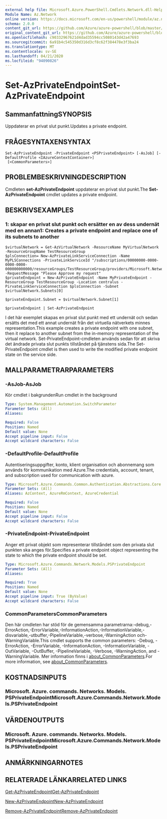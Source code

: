 ```yaml
---
external help file: Microsoft.Azure.PowerShell.Cmdlets.Network.dll-Help.xml
Module Name: Az.Network
online version: https://docs.microsoft.com/en-us/powershell/module/az.network/set-azprivateendpoint
schema: 2.0.0
content_git_url: https://github.com/Azure/azure-powershell/blob/master/src/Network/Network/help/Set-AzPrivateEndpoint.md
original_content_git_url: https://github.com/Azure/azure-powershell/blob/master/src/Network/Network/help/Set-AzPrivateEndpoint.md
ms.openlocfilehash: c90332967621d4dad35594cc5080143d42a47693
ms.sourcegitcommit: 6a91b4c545350d316d3cf8c62f384478e3f3ba24
ms.translationtype: MT
ms.contentlocale: sv-SE
ms.lasthandoff: 04/21/2020
ms.locfileid: "94090826"
---
```

# <span data-ttu-id="1e0f2-101">Set-AzPrivateEndpoint</span><span class="sxs-lookup"><span data-stu-id="1e0f2-101">Set-AzPrivateEndpoint</span></span>

## <span data-ttu-id="1e0f2-102">Sammanfattning</span><span class="sxs-lookup"><span data-stu-id="1e0f2-102">SYNOPSIS</span></span>
<span data-ttu-id="1e0f2-103">Uppdaterar en privat slut punkt.</span><span class="sxs-lookup"><span data-stu-id="1e0f2-103">Updates a private endpoint.</span></span>

## <span data-ttu-id="1e0f2-104">FRÅGESYNTAXEN</span><span class="sxs-lookup"><span data-stu-id="1e0f2-104">SYNTAX</span></span>

```
Set-AzPrivateEndpoint -PrivateEndpoint <PSPrivateEndpoint> [-AsJob] [-DefaultProfile <IAzureContextContainer>]
 [<CommonParameters>]
```

## <span data-ttu-id="1e0f2-105">PROBLEMBESKRIVNING</span><span class="sxs-lookup"><span data-stu-id="1e0f2-105">DESCRIPTION</span></span>
<span data-ttu-id="1e0f2-106">Cmdleten **set-AzPrivateEndpoint** uppdaterar en privat slut punkt.</span><span class="sxs-lookup"><span data-stu-id="1e0f2-106">The **Set-AzPrivateEndpoint** cmdlet updates a private endpoint.</span></span>

## <span data-ttu-id="1e0f2-107">BESKRIVS</span><span class="sxs-lookup"><span data-stu-id="1e0f2-107">EXAMPLES</span></span>

### <span data-ttu-id="1e0f2-108">1: skapar en privat slut punkt och ersätter en av dess undernät med en annan</span><span class="sxs-lookup"><span data-stu-id="1e0f2-108">1: Creates a private endpoint and replace one of its subnets to another</span></span>
```
$virtualNetwork = Get-AzVirtualNetwork -ResourceName MyVirtualNetwork -ResourceGroupName TestResourceGroup
$plsConnection= New-AzPrivateLinkServiceConnection -Name MyPLSConnections -PrivateLinkServiceId "/subscriptions/00000000-0000-0000-0000-000000000000/resourceGroups/TestResourceGroup/providers/Microsoft.Network/privateLinkServices/privateLinkService" -RequestMessage "Please Approve my request"
$privateEndpoint = New-AzPrivateEndpoint -Name MyPrivateEndpoint -ResourceGroup TestResourceGroup -Location centralus -PirvateLinkServiceConnection $plsConnection -Subnet $virtualNetwork.Subnets[0]

$privateEndpoint.Subnet = $virtualNetwork.Subnet[1]

$privateEndpoint | Set-AzPrivateEndpoint
```

<span data-ttu-id="1e0f2-109">I det här exemplet skapas en privat slut punkt med ett undernät och sedan ersätts det med ett annat undernät från det virtuella nätverkets minnes representation.</span><span class="sxs-lookup"><span data-stu-id="1e0f2-109">This example creates a private endpoint with one subnet, then it replace to another subnet from the in-memory representation of the virtual network.</span></span> <span data-ttu-id="1e0f2-110">Set-PrivateEndpoint-cmdleten används sedan för att skriva det ändrade privata slut punkts tillståndet på tjänstens sida.</span><span class="sxs-lookup"><span data-stu-id="1e0f2-110">The Set-PrivateEndpoint cmdlet is then used to write the modified private endpoint state on the service side.</span></span> 

## <span data-ttu-id="1e0f2-111">MALLPARAMETRAR</span><span class="sxs-lookup"><span data-stu-id="1e0f2-111">PARAMETERS</span></span>

### <span data-ttu-id="1e0f2-112">-AsJob</span><span class="sxs-lookup"><span data-stu-id="1e0f2-112">-AsJob</span></span>
<span data-ttu-id="1e0f2-113">Kör cmdlet i bakgrunden</span><span class="sxs-lookup"><span data-stu-id="1e0f2-113">Run cmdlet in the background</span></span>

```yaml
Type: System.Management.Automation.SwitchParameter
Parameter Sets: (All)
Aliases:

Required: False
Position: Named
Default value: None
Accept pipeline input: False
Accept wildcard characters: False
```

### <span data-ttu-id="1e0f2-114">-DefaultProfile</span><span class="sxs-lookup"><span data-stu-id="1e0f2-114">-DefaultProfile</span></span>
<span data-ttu-id="1e0f2-115">Autentiseringsuppgifter, konto, klient organisation och abonnemang som används för kommunikation med Azure.</span><span class="sxs-lookup"><span data-stu-id="1e0f2-115">The credentials, account, tenant, and subscription used for communication with azure.</span></span>

```yaml
Type: Microsoft.Azure.Commands.Common.Authentication.Abstractions.Core.IAzureContextContainer
Parameter Sets: (All)
Aliases: AzContext, AzureRmContext, AzureCredential

Required: False
Position: Named
Default value: None
Accept pipeline input: False
Accept wildcard characters: False
```

### <span data-ttu-id="1e0f2-116">-PrivateEndpoint</span><span class="sxs-lookup"><span data-stu-id="1e0f2-116">-PrivateEndpoint</span></span>
<span data-ttu-id="1e0f2-117">Anger ett privat objekt som representerar tillståndet som den privata slut punkten ska anges för.</span><span class="sxs-lookup"><span data-stu-id="1e0f2-117">Specifies a private endpoint object representing the state to which the private endpoint should be set.</span></span>

```yaml
Type: Microsoft.Azure.Commands.Network.Models.PSPrivateEndpoint
Parameter Sets: (All)
Aliases:

Required: True
Position: Named
Default value: None
Accept pipeline input: True (ByValue)
Accept wildcard characters: False
```

### <span data-ttu-id="1e0f2-118">CommonParameters</span><span class="sxs-lookup"><span data-stu-id="1e0f2-118">CommonParameters</span></span>
<span data-ttu-id="1e0f2-119">Den här cmdleten har stöd för de gemensamma parametrarna:-debug,-ErrorAction,-ErrorVariable,-InformationAction,-InformationVariable,-disvariable,-utbuffer,-PipelineVariable,-verbose,-WarningAction och-WarningVariable.</span><span class="sxs-lookup"><span data-stu-id="1e0f2-119">This cmdlet supports the common parameters: -Debug, -ErrorAction, -ErrorVariable, -InformationAction, -InformationVariable, -OutVariable, -OutBuffer, -PipelineVariable, -Verbose, -WarningAction, and -WarningVariable.</span></span> <span data-ttu-id="1e0f2-120">Mer information finns i [about_CommonParameters](http://go.microsoft.com/fwlink/?LinkID=113216).</span><span class="sxs-lookup"><span data-stu-id="1e0f2-120">For more information, see [about_CommonParameters](http://go.microsoft.com/fwlink/?LinkID=113216).</span></span>

## <span data-ttu-id="1e0f2-121">KOSTNADS</span><span class="sxs-lookup"><span data-stu-id="1e0f2-121">INPUTS</span></span>

### <span data-ttu-id="1e0f2-122">Microsoft. Azure. commands. Networks. Models. PSPrivateEndpoint</span><span class="sxs-lookup"><span data-stu-id="1e0f2-122">Microsoft.Azure.Commands.Network.Models.PSPrivateEndpoint</span></span>

## <span data-ttu-id="1e0f2-123">VÄRDEN</span><span class="sxs-lookup"><span data-stu-id="1e0f2-123">OUTPUTS</span></span>

### <span data-ttu-id="1e0f2-124">Microsoft. Azure. commands. Networks. Models. PSPrivateEndpoint</span><span class="sxs-lookup"><span data-stu-id="1e0f2-124">Microsoft.Azure.Commands.Network.Models.PSPrivateEndpoint</span></span>

## <span data-ttu-id="1e0f2-125">ANMÄRKNINGAR</span><span class="sxs-lookup"><span data-stu-id="1e0f2-125">NOTES</span></span>

## <span data-ttu-id="1e0f2-126">RELATERADE LÄNKAR</span><span class="sxs-lookup"><span data-stu-id="1e0f2-126">RELATED LINKS</span></span>

[<span data-ttu-id="1e0f2-127">Get-AzPrivateEndpoint</span><span class="sxs-lookup"><span data-stu-id="1e0f2-127">Get-AzPrivateEndpoint</span></span>](./Get-AzPrivateEndpoint.md)

[<span data-ttu-id="1e0f2-128">New-AzPrivateEndpoint</span><span class="sxs-lookup"><span data-stu-id="1e0f2-128">New-AzPrivateEndpoint</span></span>](./New-AzPrivateEndpoint.md)

[<span data-ttu-id="1e0f2-129">Remove-AzPrivateEndpoint</span><span class="sxs-lookup"><span data-stu-id="1e0f2-129">Remove-AzPrivateEndpoint</span></span>](./Remove-AzPrivateEndpoint.md)


